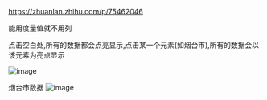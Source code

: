 https://zhuanlan.zhihu.com/p/75462046

能用度量值就不用列

点击空白处,所有的数据都会点亮显示,点击某一个元素(如烟台市),所有的数据会以该元素为亮点显示

![image](https://user-images.githubusercontent.com/117897416/232500095-9ed3f801-d740-4be9-8787-2c7288cd95ef.png)

烟台市数据
![image](https://user-images.githubusercontent.com/117897416/232500180-cb86de09-f15a-4b0f-b3e0-70c7f6156a20.png)


